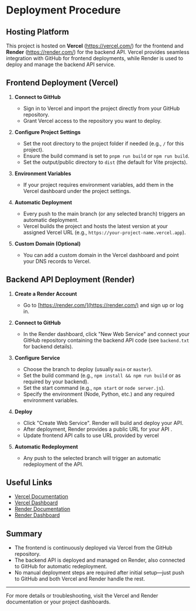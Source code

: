 # Deployment Procedure

## Hosting Platform
This project is hosted on **Vercel** (https://vercel.com/) for the frontend and **Render** (https://render.com/) for the backend API. Vercel provides seamless integration with GitHub for frontend deployments, while Render is used to deploy and manage the backend API service.

## Frontend Deployment (Vercel)

1. **Connect to GitHub**
   - Sign in to Vercel and import the project directly from your GitHub repository.
   - Grant Vercel access to the repository you want to deploy.

2. **Configure Project Settings**
   - Set the root directory to the project folder if needed (e.g., `/` for this project).
   - Ensure the build command is set to `pnpm run build` or `npm run build`.
   - Set the output/public directory to `dist` (the default for Vite projects).

3. **Environment Variables**
   - If your project requires environment variables, add them in the Vercel dashboard under the project settings.

4. **Automatic Deployment**
   - Every push to the main branch (or any selected branch) triggers an automatic deployment.
   - Vercel builds the project and hosts the latest version at your assigned Vercel URL (e.g., `https://your-project-name.vercel.app`).

5. **Custom Domain (Optional)**
   - You can add a custom domain in the Vercel dashboard and point your DNS records to Vercel.

## Backend API Deployment (Render)

1. **Create a Render Account**
   - Go to [https://render.com/](https://render.com/) and sign up or log in.

2. **Connect to GitHub**
   - In the Render dashboard, click "New Web Service" and connect your GitHub repository containing the backend API code (see `backend.txt` for backend details).

3. **Configure Service**
   - Choose the branch to deploy (usually `main` or `master`).
   - Set the build command (e.g., `npm install && npm run build` or as required by your backend).
   - Set the start command (e.g., `npm start` or `node server.js`).
   - Specify the environment (Node, Python, etc.) and any required environment variables.

4. **Deploy**
   - Click "Create Web Service". Render will build and deploy your API.
   - After deployment, Render provides a public URL for your API .
   - Update frontend API calls to use URL provided by vercel

5. **Automatic Redeployment**
   - Any push to the selected branch will trigger an automatic redeployment of the API.

## Useful Links
- [Vercel Documentation](https://vercel.com/docs)
- [Vercel Dashboard](https://vercel.com/dashboard)
- [Render Documentation](https://render.com/docs)
- [Render Dashboard](https://dashboard.render.com/)

## Summary
- The frontend is continuously deployed via Vercel from the GitHub repository.
- The backend API is deployed and managed on Render, also connected to GitHub for automatic redeployment.
- No manual deployment steps are required after initial setup—just push to GitHub and both Vercel and Render handle the rest.

---

For more details or troubleshooting, visit the Vercel and Render documentation or your project dashboards.
